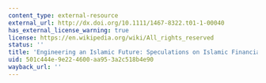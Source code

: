 ```yaml
---
content_type: external-resource
external_url: http://dx.doi.org/10.1111/1467-8322.t01-1-00040
has_external_license_warning: true
license: https://en.wikipedia.org/wiki/All_rights_reserved
status: ''
title: 'Engineering an Islamic Future: Speculations on Islamic Financial Alternatives'
uid: 501c444e-9e22-4600-aa95-3a2c518b4e90
wayback_url: ''
---
```

